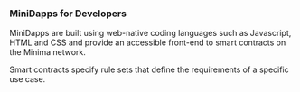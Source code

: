 ### MiniDapps for Developers

MiniDapps are built using web-native coding languages such as Javascript, HTML and CSS and provide an accessible front-end to smart contracts on the Minima network.

Smart contracts specify rule sets that define the requirements of a specific use case.
